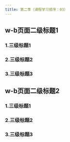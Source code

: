 ```yaml
---
title: 第二季（课程学习顺序：03）
---
```


## w-b页面二级标题1
###  1.三级标题1
###  2.三级标题2
###  3.三级标题3
## w-b页面二级标题2
###  1.三级标题1
###  2.三级标题2
###  3.三级标题3